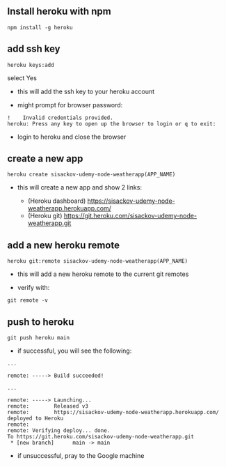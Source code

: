 ## Install heroku with npm

```
npm install -g heroku
```

## add ssh key

```
heroku keys:add
```

select Yes

-   this will add the ssh key to your heroku account

-   might prompt for browser password:

```
!    Invalid credentials provided.
heroku: Press any key to open up the browser to login or q to exit:
```

-   login to heroku and close the browser

## create a new app

```
heroku create sisackov-udemy-node-weatherapp(APP_NAME)
```

-   this will create a new app and show 2 links:

    -   (Heroku dashboard) https://sisackov-udemy-node-weatherapp.herokuapp.com/
    -   (Heroku git) https://git.heroku.com/sisackov-udemy-node-weatherapp.git

## add a new heroku remote

```
heroku git:remote sisackov-udemy-node-weatherapp(APP_NAME)
```

-   this will add a new heroku remote to the current git remotes

-   verify with:

```
git remote -v
```

## push to heroku

```
git push heroku main
```

-   if successful, you will see the following:

```
...

remote: -----> Build succeeded!

...

remote: -----> Launching...
remote:        Released v3
remote:        https://sisackov-udemy-node-weatherapp.herokuapp.com/ deployed to Heroku
remote:
remote: Verifying deploy... done.
To https://git.heroku.com/sisackov-udemy-node-weatherapp.git
 * [new branch]      main -> main
```

-   if unsuccessful, pray to the Google machine
